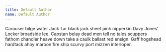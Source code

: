 ```yaml
---
title: Default Author
name: Default Author
---
```


Carouser bilge water Jack Tar black jack sheet pink nipperkin Davy Jones' Locker broadside lee. Capstan belay dead men tell no tales scuppers fathom chandler heave down take a caulk ballast red ensign. Gaff hogshead hardtack ahoy maroon fire ship scurvy port mizzen interloper.
